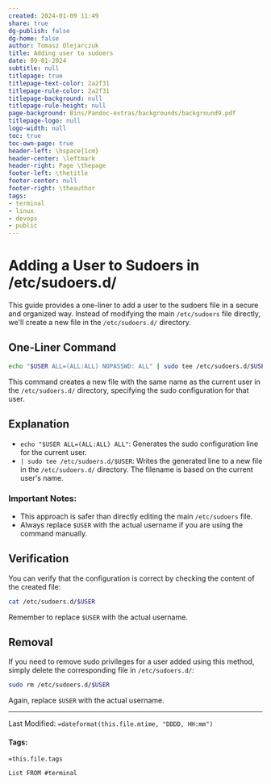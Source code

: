 ```yaml
---
created: 2024-01-09 11:49
share: true
dg-publish: false
dg-home: false
author: Tomasz Olejarczuk
title: Adding user to sudoers
date: 09-01-2024
subtitle: null
titlepage: true
titlepage-text-color: 2a2f31
titlepage-rule-color: 2a2f31
titlepage-background: null
titlepage-rule-height: null
page-background: Bins/Pandoc-extras/backgrounds/background9.pdf
titlepage-logo: null
logo-width: null
toc: true
toc-own-page: true
header-left: \hspace{1cm}
header-center: \leftmark
header-right: Page \thepage
footer-left: \thetitle
footer-center: null
footer-right: \theauthor
tags:
- terminal
- linux
- devops
- public
---
```


# Adding a User to Sudoers in /etc/sudoers.d/

This guide provides a one-liner to add a user to the sudoers file in a secure and organized way. Instead of modifying the main `/etc/sudoers` file directly, we'll create a new file in the `/etc/sudoers.d/` directory.

## One-Liner Command

````bash
echo "$USER ALL=(ALL:ALL) NOPASSWD: ALL" | sudo tee /etc/sudoers.d/$USER
````

This command creates a new file with the same name as the current user in the `/etc/sudoers.d/` directory, specifying the sudo configuration for that user.

## Explanation

* `echo "$USER ALL=(ALL:ALL) ALL"`: Generates the sudo configuration line for the current user.
* `| sudo tee /etc/sudoers.d/$USER`: Writes the generated line to a new file in the `/etc/sudoers.d/` directory. The filename is based on the current user's name.

### Important Notes:

* This approach is safer than directly editing the main `/etc/sudoers` file.
* Always replace `$USER` with the actual username if you are using the command manually.

## Verification

You can verify that the configuration is correct by checking the content of the created file:

````bash
cat /etc/sudoers.d/$USER
````

Remember to replace `$USER` with the actual username.

## Removal

If you need to remove sudo privileges for a user added using this method, simply delete the corresponding file in `/etc/sudoers.d/`:

````bash
sudo rm /etc/sudoers.d/$USER
````

Again, replace `$USER` with the actual username.

---

Last Modified: `=dateformat(this.file.mtime, "DDDD, HH:mm")`

#### Tags:

`=this.file.tags`

````dataview
List FROM #terminal 
````
